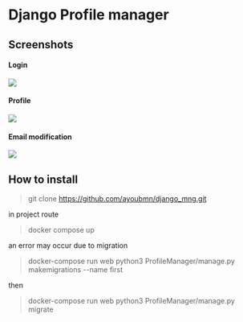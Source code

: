 # Django Profile manager

## Screenshots

#### Login
![](https://i.ibb.co/rcNRCKF/Capture3.png)

#### Profile
![](https://i.ibb.co/JCnCV9n/Capture1.png)

#### Email modification
![](https://i.ibb.co/MfJxxDk/Capture2.png)

## How to install

> git clone https://github.com/ayoubmn/django_mng.git

in project route

> docker compose up

an error may occur due to migration 

>docker-compose run web python3 ProfileManager/manage.py makemigrations --name first

then

>docker-compose run web python3 ProfileManager/manage.py migrate
 

